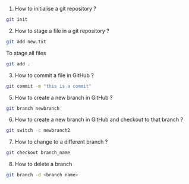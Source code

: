 

1. How to initialise a git repository ?
```bash
git init
```

2. How to stage a file in a git repository ?
```bash
git add new.txt
```

To stage all files
```bash
git add .
```

3. How to commit a file in GitHub ?
```bash
git commit -m "this is a commit"
```

5. How to create a new branch in GitHub ?
```bash
git branch newbranch 
```

6. How to create a new branch in GitHub and checkout to that branch ?
```bash
git switch -c newbranch2
```

7. How to change to a different branch ?
```bash
git checkout branch_name
```

8. How to delete a branch
```bash
git branch -d <branch name>
```